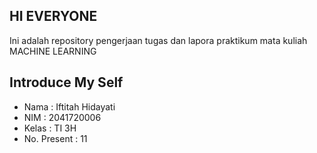 ## HI EVERYONE

Ini adalah repository pengerjaan tugas dan lapora praktikum mata kuliah MACHINE LEARNING

## Introduce My Self

- Nama        : Iftitah Hidayati
- NIM         : 2041720006
- Kelas       : TI 3H
- No. Present : 11